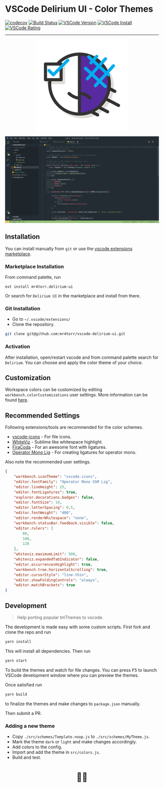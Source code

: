 # VSCode Delirium UI - Color Themes

[![codecov](https://codecov.io/gh/mr4torr/vscode-delirium-ui/branch/master/graph/badge.svg)](https://codecov.io/gh/mr4torr/vscode-delirium-ui) [![Build Status](https://travis-ci.org/mr4torr/vscode-delirium-ui.svg?branch=master)](https://travis-ci.org/mr4torr/vscode-delirium-ui) [![VSCode Version](https://vsmarketplacebadge.apphb.com/version-short/mr4torr.delirium-ui.svg)](https://marketplace.visualstudio.com/items?itemName=mr4torr.delirium-ui) [![VSCode Install](https://vsmarketplacebadge.apphb.com/installs/mr4torr.delirium-ui.svg)](https://github.com/mr4torr/vscode-delirium-ui/blob/master/vscode:extension/mr4torr.delirium-ui) [![VSCode Rating](https://vsmarketplacebadge.apphb.com/rating-short/mr4torr.delirium-ui.svg)](https://marketplace.visualstudio.com/items?itemName=mr4torr.delirium-ui#review-details)

--------------------------------------

<p align="center">
	<a href="https://themes.vscode.one/theme/mr4torr/3ZjBASTu">
		<img src="https://raw.githubusercontent.com/mr4torr/vscode-delirium-ui/main/icon.png" />
	</a>
</p>
<p align="center">
	<a href="https://themes.vscode.one/theme/mr4torr/3ZjBASTu">
		<img src="https://raw.githubusercontent.com/mr4torr/vscode-delirium-ui/main/default.jpeg" />
	</a>
</p>

## Installation

You can install manually from `git` or use the [vscode extensions marketplace](https://marketplace.visualstudio.com/items?itemName=mr4torr.delirium-ui).

### Marketplace Installation

From command palette, run

```
ext install mr4torr.delirium-ui
```

Or search for `Delirium UI` in the marketplace and install from there.

### Git Installation

* Go to `~/.vscode/extensions/`
* Clone the repository.
```bash
git clone git@github.com:mr4torr/vscode-delirium-ui.git
```

### Activation

After installation, open/restart vscode and from command palette search for
`Delirium`. You can choose and apply the color theme of your choice.

## Customization

Workspace colors can be customized by editing `workbench.colorCustomizations`
user settings. More information can be found [here](https://code.visualstudio.com/docs/getstarted/theme-color-reference).

## Recommended Settings

Following extensions/tools are recommended for the color schemes.

* [vscode-icons](https://marketplace.visualstudio.com/items?itemName=robertohuertasm.vscode-icons) - For file icons.
* [WhiteViz](https://marketplace.visualstudio.com/items?itemName=spywhere.whiteviz) - Sublime like whitespace highlight.
* [FiraCoda](https://github.com/tonsky/FiraCode) - For an awesome font with ligatures.
* [Operator Mono Lig](https://github.com/kiliman/operator-mono-lig) - For creating ligatures for operator mono.

Also note the recommended user settings.

```json
{
	"workbench.iconTheme": "vscode-icons",
	"editor.fontFamily": "Operator Mono SSM Lig",
	"editor.lineHeight": 25,
	"editor.fontLigatures": true,
	"explorer.decorations.badges": false,
	"editor.fontSize": 14,
	"editor.letterSpacing": 0.5,
	"editor.fontWeight": "400",
	"editor.renderWhitespace": "none",
	"workbench.statusBar.feedback.visible": false,
	"editor.rulers": [
		80,
		100,
		120
	],
	"whiteviz.maximumLimit": 500,
	"whiteviz.expandedTabIndicator": false,
	"editor.occurrencesHighlight": true,
	"workbench.tree.horizontalScrolling": true,
	"editor.cursorStyle": "line-thin",
	"editor.showFoldingControls": "always",
	"editor.matchBrackets": true
}
```


## Development

> Help porting popular tmThemes to vscode.

The development is made easy with some custom scripts. First fork and clone the
repo and run

```bash
yarn install
```

This will install all dependencies. Then run

```bash
yarn start
```

To build the themes and watch for file changes. You can press <kbd>F5</kbd> to
launch VSCode development window where you can preview the themes.

Once satisfied run

```bash
yarn build
```

to finalize the themes and make changes to `package.json` manually.

Then submit a PR.

### Adding a new theme

* Copy `./src/schemes/Template.noop.js` to `./src/schemes/MyTheme.js`.
* Mark the theme `dark` or `light` and make changes accordingly.
* Add colors to the config.
* Import and add the theme in `src/colors.js`.
* Build and test.

<h1 align="center">
👨‍🎨
</h1>
